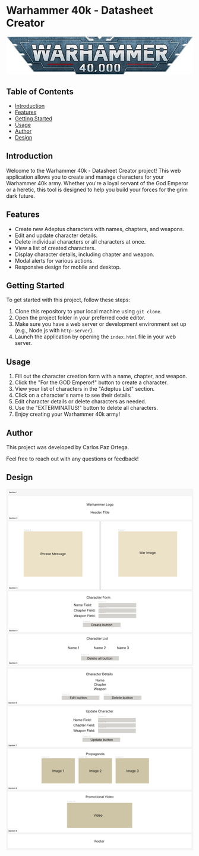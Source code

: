 # Warhammer 40k - Datasheet Creator

![Warhammer Logo](images/warhammer_logo.jpg)

## Table of Contents
- [Introduction](#introduction)
- [Features](#features)
- [Getting Started](#getting-started)
- [Usage](#usage)
- [Author](#author)
- [Design](#design)

## Introduction

Welcome to the Warhammer 40k - Datasheet Creator project! This web application allows you to create and manage characters for your Warhammer 40k army. Whether you're a loyal servant of the God Emperor or a heretic, this tool is designed to help you build your forces for the grim dark future.

## Features

- Create new Adeptus characters with names, chapters, and weapons.
- Edit and update character details.
- Delete individual characters or all characters at once.
- View a list of created characters.
- Display character details, including chapter and weapon.
- Modal alerts for various actions.
- Responsive design for mobile and desktop.

## Getting Started

To get started with this project, follow these steps:

1. Clone this repository to your local machine using `git clone`.
2. Open the project folder in your preferred code editor.
3. Make sure you have a web server or development environment set up (e.g., Node.js with `http-server`).
4. Launch the application by opening the `index.html` file in your web server.

## Usage

1. Fill out the character creation form with a name, chapter, and weapon.
2. Click the "For the GOD Emperor!" button to create a character.
3. View your list of characters in the "Adeptus List" section.
4. Click on a character's name to see their details.
5. Edit character details or delete characters as needed.
6. Use the "EXTERMINATUS!" button to delete all characters.
7. Enjoy creating your Warhammer 40k army!

## Author

This project was developed by Carlos Paz Ortega.

Feel free to reach out with any questions or feedback!

## Design

![Webpage_Design](images/Design_1.png)
![Webpage_Design](images/Design_2.png)
